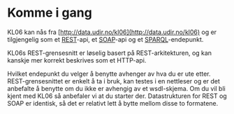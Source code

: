 # Komme i gang

KL06 kan nås fra [http://data.udir.no/kl06](http://data.udir.no/kl06) og er tilgjengelig som et [REST](https://en.wikipedia.org/wiki/Representational_state_transfer)-api, et [SOAP](https://en.wikipedia.org/wiki/SOAP)-api og et [SPARQL](https://en.wikipedia.org/wiki/SPARQL)-endepunkt.

KL06s REST-grensesnitt er løselig basert på REST-arkitekturen, og kan kanskje mer korrekt beskrives som et HTTP-api.

Hvilket endepunkt du velger å benytte avhenger av hva du er ute etter. REST-grensesnittet er enkelt å ta i bruk, kan testes i en nettleser og er det anbefalte å benytte om du ikke er avhengig av et wsdl-skjema. Om du vil bli kjent med KL06 så anbefaler vi at du starter der. Datastrukturen for REST og SOAP er identisk, så det er relativt lett å bytte mellom disse to formatene.

